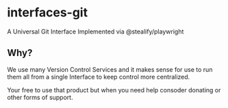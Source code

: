 # interfaces-git
A Universal Git Interface Implemented via @stealify/playwright

## Why?
We use many Version Control Services and it makes sense for use to run them all from a single Interface to keep control more centralized.

Your free to use that product but when you need help consoder donating or other forms of support.
